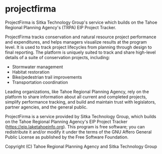 # projectfirma
ProjectFirma is Sitka Technology Group's service which builds on the Tahoe Regional Planning Agency's (TRPA) EIP Project Tracker.

ProjectFirma tracks conservation and natural resource project performance and expenditures, and helps managers visualize results at the program level. It is used to track project lifecycles from planning through design to final reporting. The platform is uniquely suited to track and share high-level details of a suite of conservation projects, including:

- Stormwater management
- Habitat restoration
- Bike/pedestrian trail improvements
- Transportation coordination 

Leading organizations, like Tahoe Regional Planning Agency, rely on the platform to share information about all current and completed projects, simplify performance tracking, and build and maintain trust with legislators, partner agencies, and the general public.


ProjectFirma is a service provided by Sitka Technology Group, which builds on the Tahoe Regional Planning Agency's EIP Project Tracker (https://eip.laketahoeinfo.org). This program is free software; you can redistribute it and/or modify it under the terms of the GNU Affero General Public License as published by the Free Software Foundation. 

Copyright (C) Tahoe Regional Planning Agency and Sitka Technology Group
